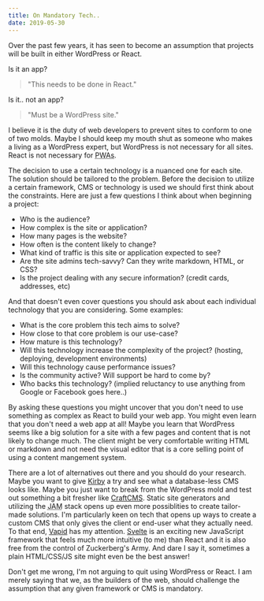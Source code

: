 ```yaml
---
title: On Mandatory Tech..
date: 2019-05-30
---
```


Over the past few years, it has seen to become an assumption that projects will be built in either WordPress or React. 

Is it an app? 
> "This needs to be done in React."

Is it.. not an app? 
> "Must be a WordPress site." 

I believe it is the duty of web developers to prevent sites to conform to one of two molds. Maybe I should keep my mouth shut as someone who makes a living as a WordPress expert, but WordPress is not necessary for all sites. React is not necessary for <abbr title="Progressive Web Apps">PWAs</abbr>. 

The decision to use a certain technology is a nuanced one for each site. The solution should be tailored to the problem. Before the decision to utilize a certain framework, CMS or technology is used we should first think about the constraints. Here are just a few questions I think about when beginning a project:
* Who is the audience? 
* How complex is the site or application?
* How many pages is the website?
* How often is the content likely to change?
* What kind of traffic is this site or application expected to see?
* Are the site admins tech-savvy? Can they write markdown, HTML, or CSS?
* Is the project dealing with any secure information? (credit cards, addresses, etc)

And that doesn't even cover questions you should ask about each individual technology that you are considering. Some examples:
* What is the core problem this tech aims to solve?
* How close to that core problem is our use-case?
* How mature is this technology?
* Will this technology increase the complexity of the project? (hosting, deploying, development environments)
* Will this technology cause performance issues?
* Is the community active? Will support be hard to come by?
* Who backs this technology? (implied reluctancy to use anything from Google or Facebook goes here..)

By asking these questions you might uncover that you don't need to use something as complex as React to build your web app. You might even learn that you don't need a web app at all! Maybe you learn that WordPress seems like a big solution for a site with a few pages and content that is not likely to change much. The client might be very comfortable writing HTML or markdown and not need the visual editor that is a core selling point of using a content mangement system. 

There are a lot of alternatives out there and you should do your research. Maybe you want to give <a href="https://getkirby.com/" target="_blank" title="Kirby CMS official website">Kirby</a> a try and see what a database-less CMS looks like. Maybe you just want to break from the WordPress mold and test out something a bit fresher like <a href="https://craftcms.com/" target="_blank" title="CraftCMS official website">CraftCMS</a>. Static site generators and utilizing the <abbr title="Javascript, APIS, Markup">JAM</abbr> stack opens up even more possiblities to create tailor-made solutions. I'm particularly keen on tech that opens up ways to create a custom CMS that only gives the client or end-user what they actually need. To that end, <a href="https://www.vapid.com/" target="_blank" title="Vapid CMS official website">Vapid</a> has my attention. <a href="https://svelte.dev/" target="_blank" title="Svelte official documentation">Svelte</a> is an exciting new JavaScript framework that feels much more intuitive (to me) than React and it is also free from the control of Zuckerberg's Army. And dare I say it, sometimes a plain HTML/CSS/JS site might even be the best answer! 

Don't get me wrong, I'm not arguing to quit using WordPress or React. I am merely saying that we, as the builders of the web, should challenge the assumption that any given framework or CMS is mandatory.

